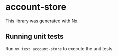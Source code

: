 # account-store

This library was generated with [Nx](https://nx.dev).

## Running unit tests

Run `nx test account-store` to execute the unit tests.
